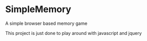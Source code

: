 # SimpleMemory
A simple browser based memory game

This project is just done to play around with javascript and jquery
